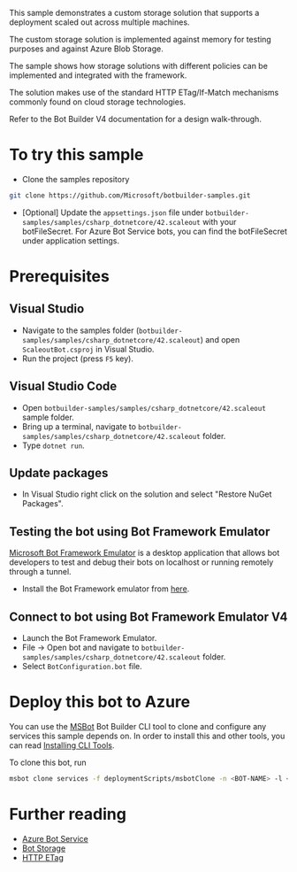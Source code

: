 This sample demonstrates a custom storage solution that supports a deployment scaled out across multiple machines.

The custom storage solution is implemented against memory for testing purposes and against Azure Blob Storage.

The sample shows how storage solutions with different policies can be implemented and integrated with the framework. 

The solution makes use of the standard HTTP ETag/If-Match mechanisms commonly found on cloud storage technologies.

Refer to the Bot Builder V4 documentation for a design walk-through.

# To try this sample
- Clone the samples repository
```bash
git clone https://github.com/Microsoft/botbuilder-samples.git
```
- [Optional] Update the `appsettings.json` file under `botbuilder-samples/samples/csharp_dotnetcore/42.scaleout` with your botFileSecret.  For Azure Bot Service bots, you can find the botFileSecret under application settings.
# Prerequisites
## Visual Studio
- Navigate to the samples folder (`botbuilder-samples/samples/csharp_dotnetcore/42.scaleout`) and open `ScaleoutBot.csproj` in Visual Studio.
- Run the project (press `F5` key).

## Visual Studio Code
- Open `botbuilder-samples/samples/csharp_dotnetcore/42.scaleout` sample folder.
- Bring up a terminal, navigate to `botbuilder-samples/samples/csharp_dotnetcore/42.scaleout` folder.
- Type `dotnet run`.

## Update packages
- In Visual Studio right click on the solution and select "Restore NuGet Packages".

## Testing the bot using Bot Framework Emulator
[Microsoft Bot Framework Emulator](https://github.com/microsoft/botframework-emulator) is a desktop application that allows bot 
developers to test and debug their bots on localhost or running remotely through a tunnel.
- Install the Bot Framework emulator from [here](https://aka.ms/botframeworkemulator).

## Connect to bot using Bot Framework Emulator **V4**
- Launch the Bot Framework Emulator.
- File -> Open bot and navigate to `botbuilder-samples/samples/csharp_dotnetcore/42.scaleout` folder.
- Select `BotConfiguration.bot` file.
# Deploy this bot to Azure
You can use the [MSBot](https://github.com/microsoft/botbuilder-tools) Bot Builder CLI tool to clone and configure any services this sample depends on. In order to install this and other tools, you can read [Installing CLI Tools](../../../Installing_CLI_tools.md).

To clone this bot, run
```bash
msbot clone services -f deploymentScripts/msbotClone -n <BOT-NAME> -l <Azure-location> --subscriptionId <Azure-subscription-id>
```
# Further reading
- [Azure Bot Service](https://docs.microsoft.com/en-us/azure/bot-service/bot-service-overview-introduction?view=azure-bot-service-4.0)
- [Bot Storage](https://docs.microsoft.com/en-us/azure/bot-service/dotnet/bot-builder-dotnet-state?view=azure-bot-service-3.0&viewFallbackFrom=azure-bot-service-4.0)
- [HTTP ETag](https://en.wikipedia.org/wiki/HTTP_ETag)
